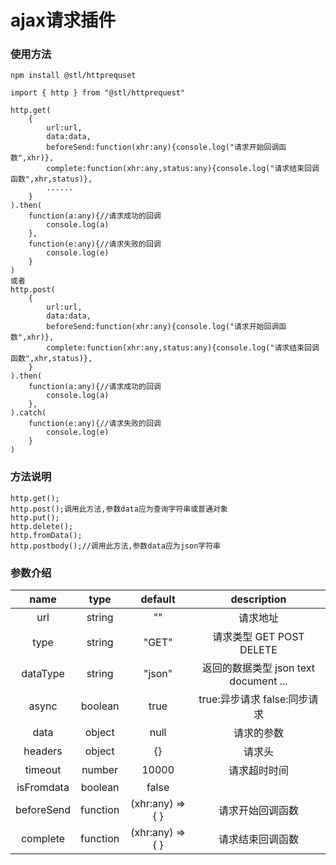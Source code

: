 # ajax请求插件

### 使用方法
```
npm install @stl/httprequset

import { http } from "@stl/httprequest"

http.get(
    {
        url:url,
        data:data,
        beforeSend:function(xhr:any){console.log("请求开始回调函数",xhr)},
        complete:function(xhr:any,status:any){console.log("请求结束回调函数",xhr,status)},
        ......
    }
).then(
    function(a:any){//请求成功的回调
        console.log(a)
    },
    function(e:any){//请求失败的回调
        console.log(e)
    }
)
或者
http.post(
    {
        url:url,
        data:data,
        beforeSend:function(xhr:any){console.log("请求开始回调函数",xhr)},
        complete:function(xhr:any,status:any){console.log("请求结束回调函数",xhr,status)},
    }
).then(
    function(a:any){//请求成功的回调
        console.log(a)
    },
).catch(
    function(e:any){//请求失败的回调
        console.log(e)
    }
)
```

### 方法说明
```
http.get();
http.post();调用此方法,参数data应为查询字符串或普通对象
http.put();
http.delete();
http.fromData();
http.postbody();//调用此方法,参数data应为json字符串
```

### 参数介绍
|  name         |  type     |  default    |  description                                                                                   |
| :----------:  | :-------: |  :--------: |  :------------------------------------------------------------------------------------------:  |
|  url          |  string   |     ""      |  请求地址                                                                   |
|  type         |  string   |    "GET"    |  请求类型 GET POST DELETE     |
|  dataType     |  string   |     "json"  |  返回的数据类型 json text document ...                                      |
|  async        |  boolean  |    true     |  true:异步请求 false:同步请求    |
|  data         |  object   |     null    |  请求的参数                                                                 |
|  headers      |  object   |     {}      |  请求头                                                    |
|  timeout      |  number   |     10000   |  请求超时时间                                                      |
|  isFromdata  |  boolean  |     false    |                             |
|  beforeSend  |  function  |  (xhr:any) => { }    |       请求开始回调函数                      |
|  complete  |  function  |  (xhr:any) => { }    |       请求结束回调函数                      |
